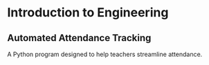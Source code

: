 # Introduction to Engineering
## Automated Attendance Tracking

A Python program designed to help teachers streamline attendance.
